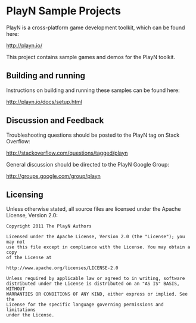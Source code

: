 PlayN Sample Projects
=====================

PlayN is a cross-platform game development toolkit, which can be found here:

 http://playn.io/

This project contains sample games and demos for the PlayN toolkit.

Building and running
--------------------

Instructions on building and running these samples can be found here:

 http://playn.io/docs/setup.html

Discussion and Feedback
-----------------------

Troubleshooting questions should be posted to the PlayN tag on Stack Overflow:

 http://stackoverflow.com/questions/tagged/playn

General discussion should be directed to the PlayN Google Group:

 http://groups.google.com/group/playn

Licensing
---------

Unless otherwise stated, all source files are licensed under the Apache
License, Version 2.0:

    Copyright 2011 The PlayN Authors

    Licensed under the Apache License, Version 2.0 (the "License"); you may not
    use this file except in compliance with the License. You may obtain a copy
    of the License at

    http://www.apache.org/licenses/LICENSE-2.0

    Unless required by applicable law or agreed to in writing, software
    distributed under the License is distributed on an "AS IS" BASIS, WITHOUT
    WARRANTIES OR CONDITIONS OF ANY KIND, either express or implied. See the
    License for the specific language governing permissions and limitations
    under the License.
